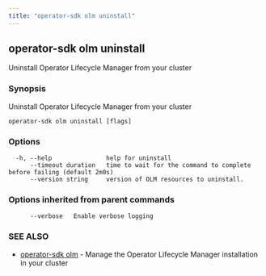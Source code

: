 ```yaml
---
title: "operator-sdk olm uninstall"
---
```

## operator-sdk olm uninstall

Uninstall Operator Lifecycle Manager from your cluster

### Synopsis

Uninstall Operator Lifecycle Manager from your cluster

```
operator-sdk olm uninstall [flags]
```

### Options

```
  -h, --help               help for uninstall
      --timeout duration   time to wait for the command to complete before failing (default 2m0s)
      --version string     version of OLM resources to uninstall.
```

### Options inherited from parent commands

```
      --verbose   Enable verbose logging
```

### SEE ALSO

* [operator-sdk olm](../operator-sdk_olm)	 - Manage the Operator Lifecycle Manager installation in your cluster

